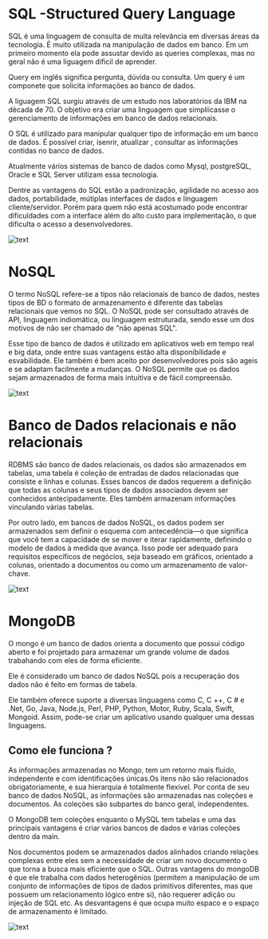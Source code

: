 

# SQL -Structured Query Language

SQL é uma linguagem de consulta de muita relevância em diversas áreas da tecnologia. É muito utilizada na manipulação de dados em banco. Em um primeiro momento ela pode assustar devido as queries complexas, mas no geral não é uma liguagem dificil de aprender. 

Query em inglês significa pergunta, dúvida ou consulta. Um query é um componete que solicita informações ao banco de dados. 

A liguagem SQL surgiu através de um estudo nos laboratórios da IBM na década de 70. O objetivo era criar uma linguagem que simpliicasse o gerenciamento de informações em banco de dados relacionais. 

O SQL é utilizado para manipular qualquer tipo de informação em um banco de dados. É possível criar, isenrir, atualizar , consultar as informações contidas no banco de dados. 

Atualmente vários sistemas de banco de dados como Mysql, postgreSQL, Oracle e SQL Server utilizam essa tecnologia. 

Dentre as vantagens do SQL estão a padronização, agilidade no acesso aos dados, portabilidade, mútiplas interfaces de dados e linguagem cliente/servidor. Porém para quem não está acostumado pode encontrar dificuldades com a interface além do alto custo para implementação, o que dificulta o acesso a desenvolvedores. 

![text](https://pbs.twimg.com/media/FgwTtnPWQAMX8gf?format=jpg&name=900x900)

# NoSQL

O termo NoSQL refere-se a tipos não relacionais de banco de dados, nestes tipos de BD o formato de armazenamento é diferente das tabelas relacionais que vemos no SQL. O NoSQL pode ser consultado através de API, linguagem indiomática, ou linguagem estruturada, sendo esse um dos motivos de não ser chamado de "não apenas SQL". 

Esse tipo de banco de dados é utilizado em aplicativos web em tempo real e big data, onde entre suas vantagens estão alta disponibilidade e esvabilidade. Ele também é bem aceito por desenvolvedores pois são ageis e se adaptam facilmente a mudanças. O NoSQL permite que os dados sejam armazenados de forma mais intuitiva e de fácil compreensão. 

![text](https://pbs.twimg.com/media/FgwQK7sXkAEAiIC?format=jpg&name=900x900)

# Banco de Dados relacionais e não relacionais 

RDBMS são banco de dados relacionais, os dados são armazenados em tabelas, uma tabela é coleção de entradas de dados relacionadas que consiste e linhas e colunas. Esses bancos de dados requerem a definição que todas as colunas e seus tipos de dados associados devem ser conhecidos antecipadamente. Eles também armazenam informações vinculando várias tabelas.

Por outro lado, em bancos de dados NoSQL, os dados podem ser armazenados sem definir o esquema com antecedência—o que significa que você tem a capacidade de se mover e iterar rapidamente, definindo o modelo de dados à medida que avança. Isso pode ser adequado para requisitos específicos de negócios, seja baseado em gráficos, orientado a colunas, orientado a documentos ou como um armazenamento de valor-chave.

![text](https://thumbs.gfycat.com/SardonicConsciousBlackfootedferret-size_restricted.gif)

# MongoDB

O mongo é um banco de dados orienta a documento que possui código aberto e foi projetado para armazenar um grande volume de dados trabahando com eles de forma eficiente. 

Ele é considerado um banco de dados NoSQL pois a recuperação dos dados não é feito em formas de tabela. 

Ele também oferece suporte a diversas linguagens como C, C ++, C # e .Net, Go, Java, Node.js, Perl, PHP, Python, Motor, Ruby, Scala, Swift, Mongoid. Assim, pode-se criar um aplicativo usando qualquer uma dessas linguagens.

## Como ele funciona ?

As informações armazenadas no Mongo, tem um retorno mais fluido, independente e com identificações únicas.Os itens não são relacionados obrigatoriamente, e sua hierarquia é totalmente flexível. Por conta de seu banco de dados NoSQL, as informações são armazenadas nas coleções e documentos. As coleções são subpartes do banco geral, independentes.

O MongoDB tem coleções enquanto o MySQL tem tabelas e uma das principais vantagens é criar vários bancos de dados e várias coleções dentro da main. 

Nos documentos podem se armazenados dados alinhados criando relações complexas entre eles sem a necessidade de criar um novo documento o que torna a busca mais eficiente que o SQL. Outras vantagens do mongoDB é que ele trabalha com dados heterogênios (permitem a manipulação de um conjunto de informações de tipos de dados primitivos diferentes, mas que possuem um relacionamento lógico entre si), não requerer adição ou injeção de SQL etc. As desvantagens é que ocupa muito espaco e o espaço de armazenamento é limitado. 

![text](https://i.gifer.com/origin/75/756d44e76f7eed94dad2f2eab89730a3_w200.gif)


